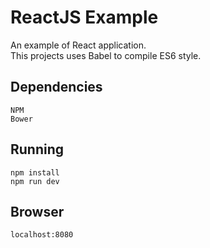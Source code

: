 # ReactJS Example

An example of React application.<br/>
This projects uses Babel to compile ES6 style.

## Dependencies

``NPM``<br/>
``Bower``<br/>

## Running

``npm install``<br/>
``npm run dev``<br/>

## Browser

``localhost:8080``
